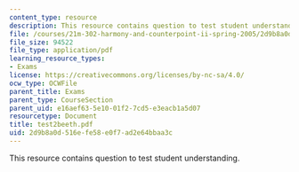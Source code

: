 ```yaml
---
content_type: resource
description: This resource contains question to test student understanding.
file: /courses/21m-302-harmony-and-counterpoint-ii-spring-2005/2d9b8a0d516efe58e0f7ad2e64bbaa3c_test2beeth.pdf
file_size: 94522
file_type: application/pdf
learning_resource_types:
- Exams
license: https://creativecommons.org/licenses/by-nc-sa/4.0/
ocw_type: OCWFile
parent_title: Exams
parent_type: CourseSection
parent_uid: e16aef63-5e10-01f2-7cd5-e3eacb1a5d07
resourcetype: Document
title: test2beeth.pdf
uid: 2d9b8a0d-516e-fe58-e0f7-ad2e64bbaa3c
---
```

This resource contains question to test student understanding.
